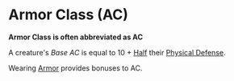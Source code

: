 # Armor Class (AC)

**Armor Class is often abbreviated as AC**

A creature's *Base AC* is equal to 10 + [Half](../../Game%20Procedures/Core%20Procedures/Half.md) their [Physical Defense](Physical%20Defense.md).

Wearing [Armor](../../Items%20and%20Gear/Armor/Armor.md) provides bonuses to AC.
